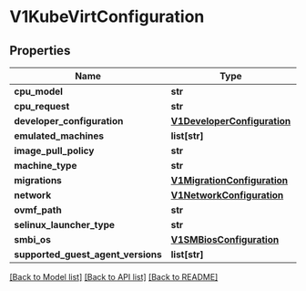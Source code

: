 # V1KubeVirtConfiguration

## Properties
Name | Type | Description | Notes
------------ | ------------- | ------------- | -------------
**cpu_model** | **str** |  | [optional] 
**cpu_request** | **str** |  | [optional] 
**developer_configuration** | [**V1DeveloperConfiguration**](V1DeveloperConfiguration.md) |  | [optional] 
**emulated_machines** | **list[str]** |  | [optional] 
**image_pull_policy** | **str** |  | [optional] 
**machine_type** | **str** |  | [optional] 
**migrations** | [**V1MigrationConfiguration**](V1MigrationConfiguration.md) |  | [optional] 
**network** | [**V1NetworkConfiguration**](V1NetworkConfiguration.md) |  | [optional] 
**ovmf_path** | **str** |  | [optional] 
**selinux_launcher_type** | **str** |  | [optional] 
**smbi_os** | [**V1SMBiosConfiguration**](V1SMBiosConfiguration.md) |  | [optional] 
**supported_guest_agent_versions** | **list[str]** |  | [optional] 

[[Back to Model list]](../README.md#documentation-for-models) [[Back to API list]](../README.md#documentation-for-api-endpoints) [[Back to README]](../README.md)


